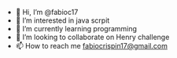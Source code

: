 - 👋 Hi, I’m @fabioc17
- 👀 I’m interested in java scrpit
- 🌱 I’m currently learning programming
- 💞️ I’m looking to collaborate on Henry challenge
- 📫 How to reach me fabiocrispin17@gmail.com

<!---
fabioc17/fabioc17 is a ✨ special ✨ repository because its `README.md` (this file) appears on your GitHub profile.
You can click the Preview link to take a look at your changes.
--->
